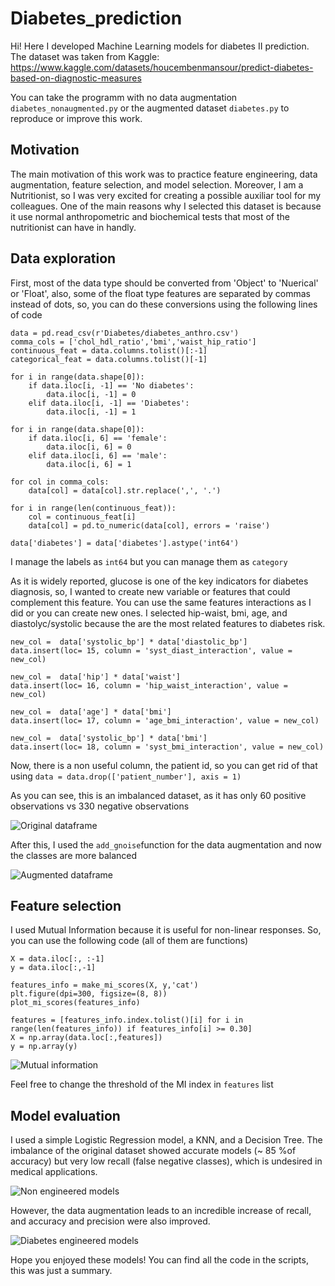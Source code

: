 # Diabetes_prediction
Hi! Here I developed Machine Learning models for diabetes II prediction. The dataset was taken from Kaggle:
https://www.kaggle.com/datasets/houcembenmansour/predict-diabetes-based-on-diagnostic-measures

You can take the programm with no data augmentation `diabetes_nonaugmented.py` or the augmented dataset `diabetes.py` to reproduce or improve this work.

## Motivation
The main motivation of this work was to practice feature engineering, data augmentation, feature selection, and model selection. Moreover, I am a Nutritionist, so I was very excited for creating a possible auxiliar tool for my colleagues. One of the main reasons why I selected this dataset is because it use normal anthropometric and biochemical tests that most of the nutritionist can have in handly.

## Data exploration
First, most of the data type should be converted from 'Object' to 'Nuerical' or 'Float', also, some of the float type features are separated by commas instead of dots, so, you can do these conversions using the following lines of code
```
data = pd.read_csv(r'Diabetes/diabetes_anthro.csv')
comma_cols = ['chol_hdl_ratio','bmi','waist_hip_ratio']
continuous_feat = data.columns.tolist()[:-1]
categorical_feat = data.columns.tolist()[-1]

for i in range(data.shape[0]):
    if data.iloc[i, -1] == 'No diabetes':
        data.iloc[i, -1] = 0
    elif data.iloc[i, -1] == 'Diabetes':
        data.iloc[i, -1] = 1

for i in range(data.shape[0]):
    if data.iloc[i, 6] == 'female':
        data.iloc[i, 6] = 0
    elif data.iloc[i, 6] == 'male':
        data.iloc[i, 6] = 1

for col in comma_cols:
    data[col] = data[col].str.replace(',', '.')

for i in range(len(continuous_feat)):
    col = continuous_feat[i]
    data[col] = pd.to_numeric(data[col], errors = 'raise')

data['diabetes'] = data['diabetes'].astype('int64')
```
I manage the labels as `int64` but you can manage them as `category`

As it is widely reported, glucose is one of the key indicators for diabetes diagnosis, so, I wanted to create new variable or features that could complement this feature. You can use the same features interactions as I did or you can create new ones. I selected hip-waist, bmi, age, and diastolyc/systolic because the are the most related features to diabetes risk.

```
new_col =  data['systolic_bp'] * data['diastolic_bp']
data.insert(loc= 15, column = 'syst_diast_interaction', value = new_col)

new_col =  data['hip'] * data['waist']
data.insert(loc= 16, column = 'hip_waist_interaction', value = new_col)

new_col =  data['age'] * data['bmi']
data.insert(loc= 17, column = 'age_bmi_interaction', value = new_col)

new_col =  data['systolic_bp'] * data['bmi']
data.insert(loc= 18, column = 'syst_bmi_interaction', value = new_col)
```
Now, there is a non useful column, the patient id, so you can get rid of that using `data = data.drop(['patient_number'], axis = 1)`

As you can see, this is an imbalanced dataset, as it has only 60 positive observations vs 330 negative observations

![Original dataframe](https://user-images.githubusercontent.com/87657676/178353431-47526eeb-1cce-442a-a426-46a66b1e9a2f.jpg)

After this, I used the `add_gnoise`function for the data augmentation and now the classes are more balanced

![Augmented dataframe](https://user-images.githubusercontent.com/87657676/178353520-ece107a0-52a5-4e72-b950-22a40ef0a205.jpg)

## Feature selection

I used Mutual Information because it is useful for non-linear responses. So, you can use the following code (all of them are functions)
```
X = data.iloc[:, :-1]
y = data.iloc[:,-1]

features_info = make_mi_scores(X, y,'cat')
plt.figure(dpi=300, figsize=(8, 8))
plot_mi_scores(features_info)

features = [features_info.index.tolist()[i] for i in range(len(features_info)) if features_info[i] >= 0.30]
X = np.array(data.loc[:,features])
y = np.array(y)

```

![Mutual information](https://user-images.githubusercontent.com/87657676/178353910-9f3cc22a-81bf-4511-9205-687be27c2946.jpg)

Feel free to change the threshold of the MI index in `features` list

## Model evaluation
I used a simple Logistic Regression model, a KNN, and a Decision Tree. The imbalance of the original dataset showed accurate models (~ 85 %of accuracy) but very low recall (false negative classes), which is undesired in medical applications.

![Non engineered models](https://user-images.githubusercontent.com/87657676/178354136-8b01ba33-903d-4824-a049-44f37a0c4d30.jpg)

However, the data augmentation leads to an incredible increase of recall, and accuracy and precision were also improved.

![Diabetes engineered models](https://user-images.githubusercontent.com/87657676/178354247-c5dea942-b331-49d2-8e77-ad27ec5b48c1.jpg)

Hope you enjoyed these models! You can find all the code in the scripts, this was just a summary.
